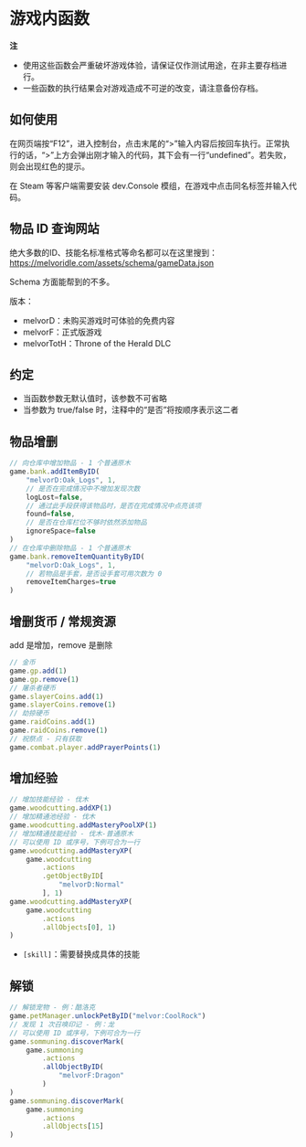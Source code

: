 # 游戏内函数
**注**
* 使用这些函数会严重破坏游戏体验，请保证仅作测试用途，在非主要存档进行。
* 一些函数的执行结果会对游戏造成不可逆的改变，请注意备份存档。

## 如何使用
在网页端按“F12”，进入控制台，点击末尾的“>”输入内容后按回车执行。正常执行的话，“>”上方会弹出刚才输入的代码，其下会有一行“undefined”。若失败，则会出现红色的提示。

在 Steam 等客户端需要安装 dev.Console 模组，在游戏中点击同名标签并输入代码。

## 物品 ID 查询网站
绝大多数的ID、技能名标准格式等命名都可以在这里搜到：<https://melvoridle.com/assets/schema/gameData.json>

Schema 方面能帮到的不多。

版本：
* melvorD：未购买游戏时可体验的免费内容
* melvorF：正式版游戏
* melvorTotH：Throne of the Herald DLC

## 约定
* 当函数参数无默认值时，该参数不可省略
* 当参数为 true/false 时，注释中的“是否”将按顺序表示这二者

## 物品增删
```javascript
// 向仓库中增加物品 - 1 个普通原木
game.bank.addItemByID(
    "melvorD:Oak_Logs", 1,
    // 是否在完成情况中不增加发现次数
    logLost=false,
    // 通过此手段获得该物品时，是否在完成情况中点亮该项
    found=false,
    // 是否在仓库栏位不够时依然添加物品
    ignoreSpace=false
)
// 在仓库中删除物品 - 1 个普通原木
game.bank.removeItemQuantityByID(
    "melvorD:Oak_Logs", 1,
    // 若物品是手套，是否设手套可用次数为 0
    removeItemCharges=true
)
```

## 增删货币 / 常规资源
add 是增加，remove 是删除
```javascript
// 金币
game.gp.add(1)
game.gp.remove(1)
// 屠杀者硬币
game.slayerCoins.add(1)
game.slayerCoins.remove(1)
// 劫掠硬币
game.raidCoins.add(1)
game.raidCoins.remove(1)
// 祝祭点 - 只有获取
game.combat.player.addPrayerPoints(1)
```

## 增加经验
```javascript
// 增加技能经验 - 伐木
game.woodcutting.addXP(1)
// 增加精通池经验 - 伐木
game.woodcutting.addMasteryPoolXP(1)
// 增加精通技能经验 - 伐木-普通原木
// 可以使用 ID 或序号，下例可合为一行
game.woodcutting.addMasteryXP(
    game.woodcutting
        .actions
        .getObjectByID[
            "melvorD:Normal"
        ], 1)
game.woodcutting.addMasteryXP(
    game.woodcutting
        .actions
        .allObjects[0], 1)
)
```
* `[skill]`：需要替换成具体的技能

## 解锁
```javascript
// 解锁宠物 - 例：酷洛克
game.petManager.unlockPetByID("melvor:CoolRock")
// 发现 1 次召唤印记 - 例：龙
// 可以使用 ID 或序号，下例可合为一行
game.sommuning.discoverMark(
    game.summoning
        .actions
        .allObjectByID(
            "melvorF:Dragon"
        )
)
game.sommuning.discoverMark(
    game.summoning
        .actions
        .allObjects[15]
)
```